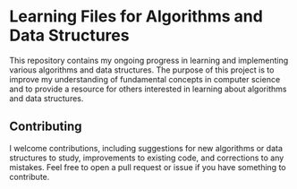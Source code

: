 # Learning Files for Algorithms and Data Structures

This repository contains my ongoing progress in learning and implementing various algorithms and data structures. The purpose of this project is to improve my understanding of fundamental concepts in computer science and to provide a resource for others interested in learning about algorithms and data structures.

## Contributing

I welcome contributions, including suggestions for new algorithms or data structures to study, improvements to existing code, and corrections to any  mistakes. Feel free to open a pull request or issue if you have something to contribute.
